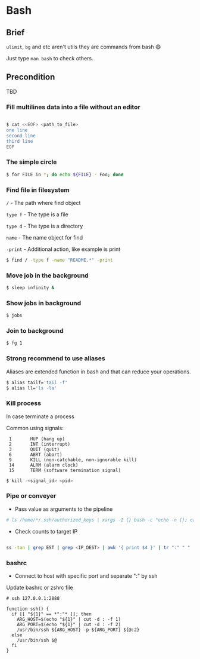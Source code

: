 # Bash

## Brief

`ulimit`, `bg` and etc aren't utils they are commands from bash :smile:

Just type `man bash` to check others.

## Precondition

TBD

### Fill multilines data into a file without an editor

```bash

$ cat <<EOF> <path_to_file>
one line
second line
third line
EOF

```

### The simple circle

```bash
$ for FILE in *; do echo ${FILE} - Foo; done
```

### Find file in filesystem

`/` - The path where find object

`type f` - The type is a file

`type d` - The type is a directory

`name` - The name object for find

`-print` - Additional action, like example is print

```bash
$ find / -type f -name "README.*" -print
```

### Move job in the background

```bash
$ sleep infinity &
```

### Show jobs in background

```bash
$ jobs
```

### Join to background

```bash
$ fg 1
```

### Strong recommend to use aliases

Aliases are extended function in bash and that can reduce your operations.

```bash
$ alias tailf='tail -f'
$ alias ll='ls -la'
```

### Kill process

In case terminate a process

Common using signals:

     1       HUP (hang up)
     2       INT (interrupt)
     3       QUIT (quit)
     6       ABRT (abort)
     9       KILL (non-catchable, non-ignorable kill)
     14      ALRM (alarm clock)
     15      TERM (software termination signal)

```bash
$ kill -<signal_id> <pid>
```

### Pipe or conveyer

- Pass value as arguments to the pipeline

```bash
# ls /home/*/.ssh/authorized_keys | xargs -I {} bash -c "echo -n {}; cat {}"
```

- Check counts to target IP

```bash

ss -tan | grep EST | grep <IP_DEST> | awk '{ print $4 }' | tr ":" " " | awk '{ print $1 }' | sort | uniq -c

```

### bashrc

- Connect to host with specific port and separate ":" by ssh

Update bashrc or zshrc file

```
# ssh 127.0.0.1:2888

function ssh() {
  if [[ "${1}" == *":"* ]]; then
    ARG_HOST=$(echo "${1}" | cut -d : -f 1)
    ARG_PORT=$(echo "${1}" | cut -d : -f 2)
    /usr/bin/ssh ${ARG_HOST} -p ${ARG_PORT} ${@:2}
  else
    /usr/bin/ssh $@
  fi
}
```
